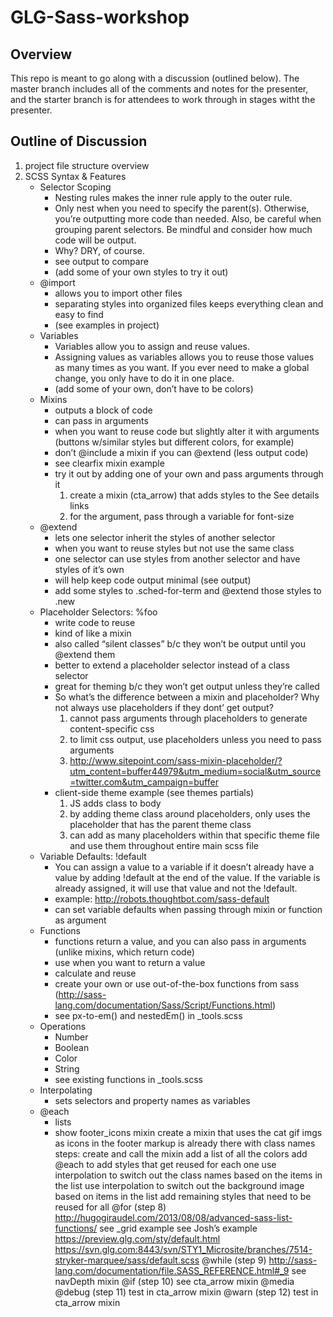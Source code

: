 # GLG-Sass-workshop #

## Overview ##

This repo is meant to go along with a discussion (outlined below). The master branch includes all of the comments and notes for the presenter, and the starter branch is for attendees to work through in stages witht the presenter.

## Outline of Discussion ##

1. project file structure overview
2. SCSS Syntax & Features
	- Selector Scoping
		* Nesting rules makes the inner rule apply to the outer rule.
		* Only nest when you need to specify the parent(s). Otherwise, you’re outputting more code than needed. Also, be careful when grouping parent selectors. Be mindful and consider how much code will be output.
		* Why? DRY, of course.
		* see output to compare
		* (add some of your own styles to try it out)
	- @import
		* allows you to import other files
		* separating styles into organized files keeps everything clean and easy to find
		* (see examples in project)
	- Variables
		* Variables allow you to assign and reuse values.
		* Assigning values as variables allows you to reuse those values as many times as you want. If you ever need to make a global change, you only have to do it in one place.
		* (add some of your own, don’t have to be colors)
	- Mixins
		* outputs a block of code
		* can pass in arguments
		* when you want to reuse code but slightly alter it with arguments (buttons w/similar styles but different colors, for example)
		* don’t @include a mixin if you can @extend (less output code)
		* see clearfix mixin example
		* try it out by adding one of your own and pass arguments through it
			1. create a mixin (cta_arrow) that adds styles to the See details links
			2. for the argument, pass through a variable for font-size
	- @extend
		* lets one selector inherit the styles of another selector
		* when you want to reuse styles but not use the same class
		* one selector can use styles from another selector and have styles of it’s own
		* will help keep code output minimal (see output)
		* add some styles to .sched-for-term and @extend those styles to .new
	- Placeholder Selectors: %foo
		* write code to reuse
		* kind of like a mixin
		* also called “silent classes” b/c they won’t be output until you @extend them
		* better to extend a placeholder selector instead of a class selector
		* great for theming b/c they won’t get output unless they’re called
		* So what’s the difference between a mixin and placeholder? Why not always use placeholders if they dont’ get output?
			1. cannot pass arguments through placeholders to generate content-specific css
			2. to limit css output, use placeholders unless you need to pass arguments
			3. http://www.sitepoint.com/sass-mixin-placeholder/?utm_content=buffer44979&utm_medium=social&utm_source=twitter.com&utm_campaign=buffer
		* client-side theme example (see themes partials)
			1. JS adds class to body
			2. by adding theme class around placeholders, only uses the placeholder that has the parent theme class
			3. can add as many placeholders within that specific theme file and use them throughout entire main scss file
	- Variable Defaults: !default
		* You can assign a value to a variable if it doesn’t already have a value by adding !default at the end of the value. If the variable is already assigned, it will use that value and not the !default.
		* example: http://robots.thoughtbot.com/sass-default
		* can set variable defaults when passing through mixin or function as argument
	- Functions
		* functions return a value, and you can also pass in arguments (unlike mixins, which return code)
		* use when you want to return a value
		* calculate and reuse
		* create your own or use out-of-the-box functions from sass (http://sass-lang.com/documentation/Sass/Script/Functions.html)
		* see px-to-em() and nestedEm() in _tools.scss
	- Operations
		* Number
		* Boolean
		* Color
		* String
		* see existing functions in _tools.scss
	- Interpolating
		* sets selectors and property names as variables
	- @each
		* lists
		* show footer_icons mixin
create a mixin that uses the cat gif imgs as icons in the footer
markup is already there with class names
steps:
create and call the mixin
add a list of all the colors
add @each to add styles that get reused for each one
use interpolation to switch out the class names based on the items in the list
use interpolation to switch out the background image based on items in the list
add remaining styles that need to be reused for all
@for (step 8)
http://hugogiraudel.com/2013/08/08/advanced-sass-list-functions/
see _grid example
see Josh’s example
https://preview.glg.com/sty/default.html
https://svn.glg.com:8443/svn/STY1_Microsite/branches/7514-stryker-marquee/sass/default.scss
@while (step 9)
http://sass-lang.com/documentation/file.SASS_REFERENCE.html#_9
see navDepth mixin
@if (step 10)
see cta_arrow mixin
@media
@debug (step 11)
test in cta_arrow mixin
@warn (step 12)
test in cta_arrow mixin

